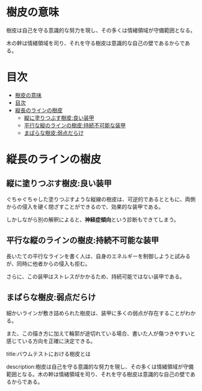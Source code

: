 

# 樹皮の意味

樹皮は自己を守る意識的な努力を現し、その多くは情緒領域が守備範囲となる。

木の幹は情緒領域を司り、それを守る樹皮は意識的な自己の壁であるからである。

# 目次

- [樹皮の意味](#樹皮の意味)
- [目次](#目次)
- [縦長のラインの樹皮](#縦長のラインの樹皮)
  - [縦に塗りつぶす樹皮:良い装甲](#縦に塗りつぶす樹皮良い装甲)
  - [平行な縦のラインの樹皮:持続不可能な装甲](#平行な縦のラインの樹皮持続不可能な装甲)
  - [まばらな樹皮:弱点だらけ](#まばらな樹皮弱点だらけ)



# 縦長のラインの樹皮


## 縦に塗りつぶす樹皮:良い装甲

ぐちゃぐちゃした塗りつぶすような縦線の樹皮は、可逆的であるとともに、両側からの侵入を硬く閉ざすことができるので、効果的な装甲である。


しかしながら別の解釈によると、**神経症傾向**という診断もできてしまう。



## 平行な縦のラインの樹皮:持続不可能な装甲


長いたての平行なラインを書く人は、自身のエネルギーを制御しようと試みるが、同時に他者からの侵入も拒む。

さらに、この装甲はストレスがかかるため、持続可能ではない装甲である。



## まばらな樹皮:弱点だらけ

細かいラインが敷き詰められた樹皮は、装甲に多くの弱点が存在することがわかる。

また、この描き方に加えて輪郭が途切れている場合、書いた人が傷つきやすいと感じている方向を正確に決定できる。



title:バウムテストにおける樹皮とは

description:樹皮は自己を守る意識的な努力を現し、その多くは情緒領域が守備範囲となる。木の幹は情緒領域を司り、それを守る樹皮は意識的な自己の壁であるからである。





